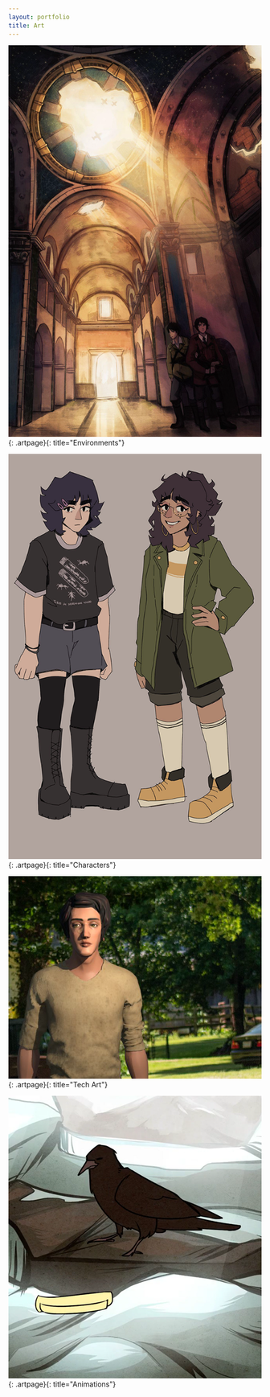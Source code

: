 ```yaml
---
layout: portfolio
title: Art
---
```


[![Environments](images/art/environments/illust_church.png)
](environments.html){: .artpage}{: title="Environments"}

[![Characters](images/art/characters/characters_jasmineoolong.png)
](characters.html){: .artpage}{: title="Characters"}

[![Tech Art](images/art/techart/3d_guyrender2.png)
](techart.html){: .artpage}{: title="Tech Art"}

[![Animations](images/other/crowanimation.png)
](animations.html){: .artpage}{: title="Animations"}
